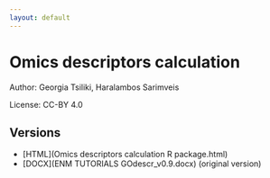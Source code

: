 ```yaml
---
layout: default
---
```


# Omics descriptors calculation

Author: Georgia Tsiliki, Haralambos Sarimveis

License: CC-BY 4.0

## Versions

* [HTML](Omics descriptors calculation R package.html)
* [DOCX](ENM TUTORIALS GOdescr_v0.9.docx) (original version)
